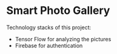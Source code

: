# Smart Photo Gallery 

Technology stacks of this project:
* Tensor Flow for analyzing the pictures
* Firebase for authentication

